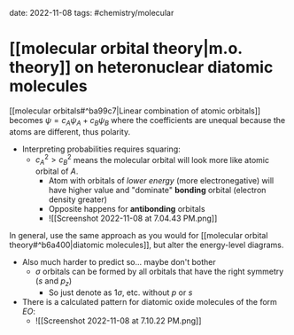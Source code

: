 date: 2022-11-08
tags: #chemistry/molecular 
# [[molecular orbital theory|m.o. theory]] on heteronuclear diatomic molecules
[[molecular orbitals#^ba99c7|Linear combination of atomic orbitals]] becomes $\psi = c_A\psi_A + c_B\psi_B$ where the coefficients are unequal because the atoms are different, thus polarity.
- Interpreting probabilities requires squaring:
	- $c_A^2>c_B^2$ means the molecular orbital will look more like atomic orbital of $A$.
		- Atom with orbitals of *lower energy* (more electronegative) will have higher value and "dominate" **bonding** orbital (electron density greater)
		- Opposite happens for **antibonding** orbitals
		- ![[Screenshot 2022-11-08 at 7.04.43 PM.png]]

In general, use the same approach as you would for [[molecular orbital theory#^b6a400|diatomic molecules]], but alter the energy-level diagrams.
- Also much harder to predict so... maybe don't bother
	- $\sigma$ orbitals can be formed by all orbitals that have the right symmetry ($s$ and $p_z$)
		- So just denote as $1\sigma$, etc. without $p$ or $s$
- There is a calculated pattern for diatomic oxide molecules of the form $EO$: 
	- ![[Screenshot 2022-11-08 at 7.10.22 PM.png]]